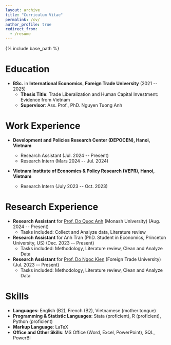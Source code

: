 ```yaml
---
layout: archive
title: "Curriculum Vitae"
permalink: /cv/
author_profile: true
redirect_from:
  - /resume
---
```


{% include base_path %}

Education
======
* **BSc.** in **International Economics**, **Foreign Trade University** (2021 -- 2025)
  * **Thesis Title**: Trade Liberalization and Human Capital Investment: Evidence from Vietnam
  * **Supervisor**: Ass. Prof., PhD. Nguyen Tuong Anh

Work Experience
======
* **Development and Policies Research Center (DEPOCEN), Hanoi, Vietnam**
  * Research Assistant (Jul. 2024 -- Present)
  * Research Intern (Mars 2024 -- Jul. 2024)
  
* **Vietnam Institute of Economics & Policy Research (VEPR), Hanoi, Vietnam**
  * Research Intern (July 2023 -- Oct. 2023)

Research Experience
======
* **Research Assistant** for [Prof. Do Quoc Anh](https://sites.google.com/site/qaquocanhdo/) (Monash University) (Aug. 2024 -- Present)
  * Tasks included: Collect and Analyze data, Literature review
* **Research Assistant** for Anh Tran (PhD. Student in Economics, Princeton University, US) (Dec. 2023 -- Present)
  * Tasks included: Methodology, Literature review, Clean and Analyze Data
* **Research Assistant** for [Prof. Do Ngoc Kien](https://ktkdqt.ftu.edu.vn/do-ngoc-kien/) (Foreign Trade University) (Jul. 2023 -- Present)
  * Tasks included: Methodology, Literature review, Clean and Analyze Data
  
Skills
======
* **Languages**: English (B2), French (B2), Vietnamese (mother tongue)
* **Programming & Statistic Languages**: Stata (proficient), R (proficient), Python (proficient)
* **Markup Language**: LaTeX
* **Office and Other Skills**: MS Office (Word, Excel, PowerPoint), SQL, PowerBI
